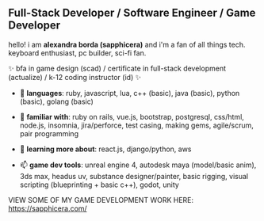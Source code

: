 ## Full-Stack Developer / Software Engineer / Game Developer 

hello! i am **alexandra borda (sapphicera)** and i'm a fan of all things tech. keyboard enthusiast, pc builder, sci-fi fan. 

✨ bfa in game design (scad) / certificate in full-stack development (actualize) / k-12 coding instructor (id) ✨

- 💬 **languages**: ruby, javascript, lua, c++ (basic), java (basic), python (basic), golang (basic)
- 🔭 **familiar with**: ruby on rails, vue.js, bootstrap, postgresql, css/html, node.js, insomnia, jira/perforce, test casing, making gems, agile/scrum, pair programming
- 🌱 **learning more about**: react.js, django/python, aws

- 📫 **game dev tools**: unreal engine 4, autodesk maya (model/basic anim), 3ds max, headus uv, substance designer/painter, basic rigging, visual scripting (blueprinting + basic c++), godot, unity

VIEW SOME OF MY GAME DEVELOPMENT WORK HERE: https://sapphicera.com/

